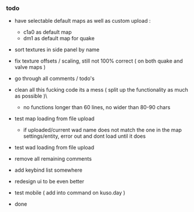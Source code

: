 ### todo
 - have selectable default maps as well as custom upload :
   - c1a0 as default map
   - dm1 as default map for quake

 - sort textures in side panel by name

 - fix texture offsets / scaling, still not 100% correct ( on both quake and valve maps )

 - go through all comments / todo's

 - clean all this fucking code its a mess ( split up the functionality as much as possible )\
   - no functions longer than 60 lines, no wider than 80-90 chars

 - test map loading from file upload
   - if uploaded/current wad name does not match the one in the map settings/entity, error out and dont load until it does

 - test wad loading from file upload

 - remove all remaining comments

 - add keybind list somewhere

 - redesign ui to be even better

 - test mobile ( add into command on kuso.day )

 - done